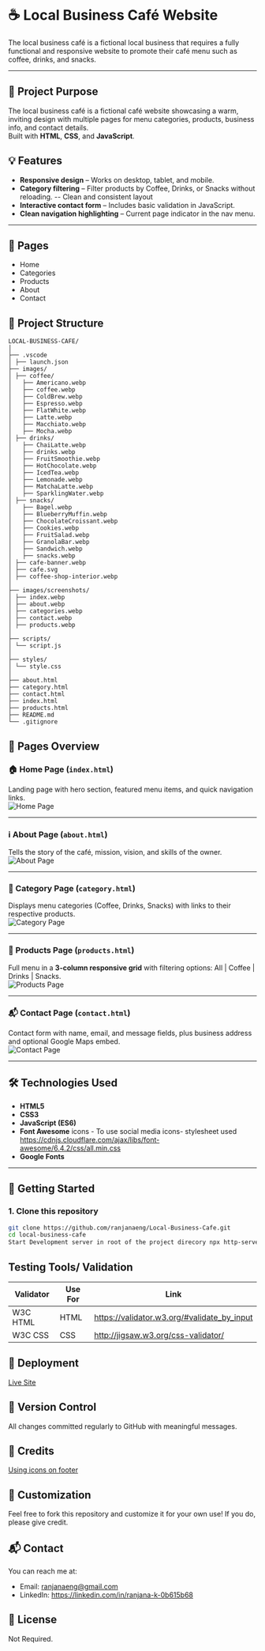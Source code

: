 # ☕ Local Business Café Website
The local business café is a fictional local business that requires a fully functional and responsive website to promote their café menu such as coffee, drinks, and snacks.

---

## 📌 Project Purpose
The local business café is a fictional café website showcasing a warm, inviting design with multiple pages for menu categories, products, business info, and contact details.  
Built with **HTML**, **CSS**, and **JavaScript**.

## 💡 Features
- **Responsive design** – Works on desktop, tablet, and mobile.
- **Category filtering** – Filter products by Coffee, Drinks, or Snacks without reloading.
-- Clean and consistent layout
- **Interactive contact form** – Includes basic validation in JavaScript.
- **Clean navigation highlighting** – Current page indicator in the nav menu.

---

## 📁 Pages
- Home
- Categories
- Products
- About
- Contact

## 📂 Project Structure

```
LOCAL-BUSINESS-CAFE/
│
├── .vscode
│ ├── launch.json
├── images/
│ ├── coffee/
│   ├── Americano.webp
│   ├── coffee.webp
│   ├── ColdBrew.webp
│   ├── Espresso.webp
│   ├── FlatWhite.webp
│   ├── Latte.webp
│   ├── Macchiato.webp
│   ├── Mocha.webp
│ ├── drinks/
│   ├── ChaiLatte.webp
│   ├── drinks.webp
│   ├── FruitSmoothie.webp
│   ├── HotChocolate.webp
│   ├── IcedTea.webp
│   ├── Lemonade.webp
│   ├── MatchaLatte.webp
│   ├── SparklingWater.webp
│ ├── snacks/
│   ├── Bagel.webp
│   ├── BlueberryMuffin.webp
│   ├── ChocolateCroissant.webp
│   ├── Cookies.webp
│   ├── FruitSalad.webp
│   ├── GranolaBar.webp
│   ├── Sandwich.webp
│   ├── snacks.webp
│ ├── cafe-banner.webp
│ ├── cafe.svg
│ ├── coffee-shop-interior.webp
│
├── images/screenshots/
│ ├── index.webp
│ ├── about.webp
│ ├── categories.webp
│ ├── contact.webp
│ ├── products.webp
│
├── scripts/
│ └── script.js
│
├── styles/
│ └── style.css
│
├── about.html
├── category.html
├── contact.html
├── index.html
├── products.html
├── README.md
└── .gitignore

```


## 📑 Pages Overview

### 🏠 Home Page (`index.html`)
Landing page with hero section, featured menu items, and quick navigation links.  
![Home Page](./images/screenshots/index.png)

---

### ℹ️ About Page (`about.html`)
Tells the story of the café, mission, vision, and skills of the owner.  
![About Page](./images/screenshots/about.png)

---

### 📂 Category Page (`category.html`)
Displays menu categories (Coffee, Drinks, Snacks) with links to their respective products.  
![Category Page](./images/screenshots/categories.png)

---

### 🛒 Products Page (`products.html`)
Full menu in a **3-column responsive grid** with filtering options: All | Coffee | Drinks | Snacks.  
![Products Page](./images/screenshots/products.png)

---

### 📬 Contact Page (`contact.html`)
Contact form with name, email, and message fields, plus business address and optional Google Maps embed.  
![Contact Page](./images/screenshots/contact.png)

---

## 🛠️ Technologies Used
- **HTML5**
- **CSS3**
- **JavaScript (ES6)**
- **Font Awesome** icons - To use social media icons- stylesheet used https://cdnjs.cloudflare.com/ajax/libs/font-awesome/6.4.2/css/all.min.css
- **Google Fonts**


---

## 🚀 Getting Started

### 1. Clone this repository
```bash
git clone https://github.com/ranjanaeng/Local-Business-Cafe.git
cd local-business-cafe
Start Development server in root of the project direcory npx http-server -p 8080
```

## Testing Tools/ Validation

| Validator           | Use For |  Link                                           |
|---------------------|---------|-------------------------------------------------|
| W3C HTML            | HTML    |   https://validator.w3.org/#validate_by_input   |
| W3C CSS             | CSS     | http://jigsaw.w3.org/css-validator/             |


## 🚀 Deployment
[Live Site]()


## 🔄 Version Control
All changes committed regularly to GitHub with meaningful messages.

## 📌 Credits
[Using icons on footer](https://cdnjs.cloudflare.com/ajax/libs/font-awesome/6.6.0/css/all.min.css)

## 🎨 Customization

Feel free to fork this repository and customize it for your own use! If you do, please give credit.

## 📬 Contact

You can reach me at:  
- Email: ranjanaeng@gmail.com
- LinkedIn: https://linkedin.com/in/ranjana-k-0b615b68


## 📄 License

Not Required.